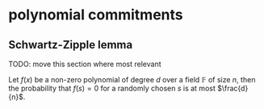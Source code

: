 # polynomial commitments


## Schwartz-Zipple lemma

TODO: move this section where most relevant

Let $f(x)$ be a non-zero polynomial of degree $d$ over a field $\mathbb{F}$ of size $n$, then the probability that $f(s)=0$ for a randomly chosen $s$ is at most $\frac{d}{n}$.
